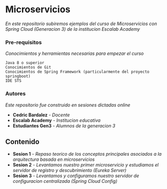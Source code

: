 # Microservicios

_En este repositorio subiremos ejemplos del curso de Microservicios con Spring Cloud (Generacion 3) de la institucion Escalab Academy_

### Pre-requisitos

_Conocimientos y herramientas necesarias para empezar el curso_

```
Java 8 o superior
Conocimientos de Git
Conocimientos de Spring Framework (particularmente del proyecto springboot)
IDE STS
```

### Autores

_Este repositorio fue construido en sesiones dictadas online_

* **Cedric Bardalez** - *Docente*
* **Escalab Academy** - *Institucion educativa*
* **Estudiantes Gen3** - *Alumnos de la generacion 3* 

## Contenido

* **Sesion 1** - *Repaso teorico de los conceptos principales asociados a la arquitectura basada en microservicios*
* **Sesion 2** - *Levantamos nuestro primer microservicio y estudiamos el servidor de registro y descubrimiento (Eureka Server)*
* **Sesion 3** - *Levantamos y configuramos nuestro servidor de configuracion centralizada (Spring Cloud Config)*
